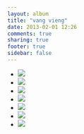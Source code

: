 ```yaml
---
layout: album
title: "vang vieng"
date: 2013-02-01 12:26
comments: true
sharing: true
footer: true
sidebar: false
---
```

<div>
<ul class="album-thumbs">
<li>
<a class="fancybox" rel="group" href="//static.robinclowers.com:80/vang vieng/P1120372.JPG"><img src="//static.robinclowers.com:80/vang vieng/thumbs/P1120372.JPG"></img></a>
</li>
<li>
<a class="fancybox" rel="group" href="//static.robinclowers.com:80/vang vieng/P1120374.JPG"><img src="//static.robinclowers.com:80/vang vieng/thumbs/P1120374.JPG"></img></a>
</li>
<li>
<a class="fancybox" rel="group" href="//static.robinclowers.com:80/vang vieng/P1120375.JPG"><img src="//static.robinclowers.com:80/vang vieng/thumbs/P1120375.JPG"></img></a>
</li>
<li>
<a class="fancybox" rel="group" href="//static.robinclowers.com:80/vang vieng/P1120376.JPG"><img src="//static.robinclowers.com:80/vang vieng/thumbs/P1120376.JPG"></img></a>
</li>
<li>
<a class="fancybox" rel="group" href="//static.robinclowers.com:80/vang vieng/P1120377.JPG"><img src="//static.robinclowers.com:80/vang vieng/thumbs/P1120377.JPG"></img></a>
</li>
<li>
<a class="fancybox" rel="group" href="//static.robinclowers.com:80/vang vieng/P1120378.JPG"><img src="//static.robinclowers.com:80/vang vieng/thumbs/P1120378.JPG"></img></a>
</li>
<li>
<a class="fancybox" rel="group" href="//static.robinclowers.com:80/vang vieng/P1120379.JPG"><img src="//static.robinclowers.com:80/vang vieng/thumbs/P1120379.JPG"></img></a>
</li>
</ul>
</div>
